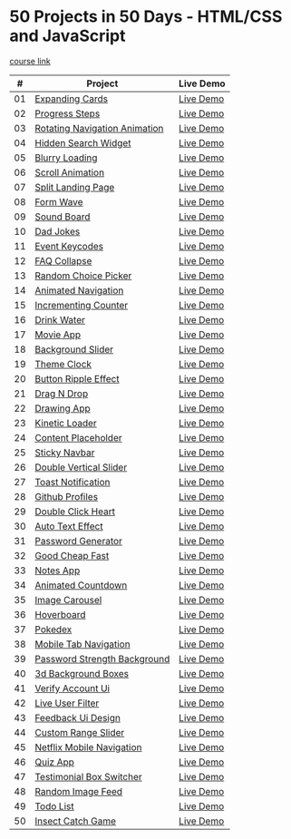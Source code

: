# 50 Projects in 50 Days - HTML/CSS and JavaScript

[course link](https://www.udemy.com/course/50-projects-50-days/)

|  #  | Project                                                                                                                   | Live Demo                                                                                          |
| :-: | ------------------------------------------------------------------------------------------------------------------------- | -------------------------------------------------------------------------------------------------- |
| 01  | [Expanding Cards](https://github.com/dinomoon/50projects50days/tree/master/01.%20Expanding%20Cards)                       | [Live Demo](https://dinomoon.github.io/50projects50days/01.%20Expanding%20Cards/index.html)        |
| 02  | [Progress Steps](https://github.com/dinomoon/50projects50days/tree/master/02.%20Progress%20Steps)                         | [Live Demo](https://dinomoon.github.io/50projects50days/02.%20Progress%20Steps/index.html)         |
| 03  | [Rotating Navigation Animation](https://github.com/dinomoon/50projects50days/tree/master/03.%20Rotating%20Navigation)     | [Live Demo](https://dinomoon.github.io/50projects50days/03.%20Rotating%20Navigation/index.html)    |
| 04  | [Hidden Search Widget](https://github.com/dinomoon/50projects50days/tree/master/04.%20Hidden%20Search%20Widjet)           | [Live Demo](https://dinomoon.github.io/50projects50days/04.%20Hidden%20Search%20Widjet/index.html) |
| 05  | [Blurry Loading](https://github.com/dinomoon/50projects50days/tree/master/05.%20Blurry%20Loading)                         | [Live Demo](https://dinomoon.github.io/50projects50days/05.%20Blurry%20Loading/index.html)         |
| 06  | [Scroll Animation](https://github.com/dinomoon/50projects50days/tree/master/06.%20Scroll%20Animation)                     | [Live Demo](https://dinomoon.github.io/50projects50days/06.%20Scroll%20Animation)                  |
| 07  | [Split Landing Page](https://github.com/dinomoon/50projects50days/tree/master/07.%20Split%20Landing%20Page)               | [Live Demo](https://dinomoon.github.io/50projects50days/07.%20Split%20Landing%20Page)              |
| 08  | [Form Wave](https://github.com/dinomoon/50projects50days/tree/master/08.%20Form%20Wave%20Animation)                       | [Live Demo](https://dinomoon.github.io/50projects50days/08.%20Form%20Wave%20Animation)             |
| 09  | [Sound Board](https://github.com/dinomoon/50projects50days/tree/master/09.%20Sound%20Board)                               | [Live Demo](https://dinomoon.github.io/50projects50days/09.%20Sound%20Board)                       |
| 10  | [Dad Jokes](https://github.com/dinomoon/50projects50days/tree/master/10.%20Dad%20Jokes)                                   | [Live Demo](https://dinomoon.github.io/50projects50days/10.%20Dad%20Jokes)                         |
| 11  | [Event Keycodes](https://github.com/dinomoon/50projects50days/tree/master/11.%20Event%20KeyCodes)                         | [Live Demo](https://dinomoon.github.io/50projects50days/11.%20Event%20KeyCodes)                    |
| 12  | [FAQ Collapse](https://github.com/dinomoon/50projects50days/tree/master/12.%20FAQ%20Collapse)                             | [Live Demo](https://dinomoon.github.io/50projects50days/12.%20FAQ%20Collapse)                      |
| 13  | [Random Choice Picker](https://github.com/dinomoon/50projects50days/tree/master/13.%20Random%20Choice%20Picker)           | [Live Demo](https://dinomoon.github.io/50projects50days/13.%20Random%20Choice%20Picker)            |
| 14  | [Animated Navigation](https://github.com/dinomoon/50projects50days/tree/master/14.%20Animated%20Navigation)               | [Live Demo](https://dinomoon.github.io/50projects50days/14.%20Animated%20Navigation)               |
| 15  | [Incrementing Counter](https://github.com/dinomoon/50projects50days/tree/master/15.%20Incrementing%20Counter)             | [Live Demo](https://dinomoon.github.io/50projects50days/15.%20Incrementing%20Counter)              |
| 16  | [Drink Water](https://github.com/dinomoon/50projects50days/tree/master/16.%20Drink%20Water)                               | [Live Demo](https://dinomoon.github.io/50projects50days/16.%20Drink%20Water)                       |
| 17  | [Movie App](https://github.com/dinomoon/50projects50days/tree/master/17.%20Movie%20App)                                   | [Live Demo](https://dinomoon.github.io/50projects50days/17.%20Movie%20App)                         |
| 18  | [Background Slider](https://github.com/dinomoon/50projects50days/tree/master/18.%20Background%20Slider)                   | [Live Demo](https://dinomoon.github.io/50projects50days/18.%20Background%20Slider)                 |
| 19  | [Theme Clock](https://github.com/dinomoon/50projects50days/tree/master/19.%20Theme%20Clock)                               | [Live Demo](https://dinomoon.github.io/50projects50days/19.%20Theme%20Clock)                       |
| 20  | [Button Ripple Effect](https://github.com/dinomoon/50projects50days/tree/master/20.%20Button%20Ripple%20Effect)           | [Live Demo](https://dinomoon.github.io/50projects50days/20.%20Button%20Ripple%20Effect)            |
| 21  | [Drag N Drop](https://github.com/dinomoon/50projects50days/tree/master/21.%20Drag%20N%20Drop)                             | [Live Demo](https://dinomoon.github.io/50projects50days/21.%20Drag%20N%20Drop)                     |
| 22  | [Drawing App](https://github.com/dinomoon/50projects50days/tree/master/22.%20Drawing%20App)                               | [Live Demo](https://dinomoon.github.io/50projects50days/22.%20Drawing%20App)                       |
| 23  | [Kinetic Loader](https://github.com/bradtraversy/50projects50days/tree/master/kinetic-loader)                             | [Live Demo](https://50projects50days.com/projects/kinetic-loader/)                                 |
| 24  | [Content Placeholder](https://github.com/bradtraversy/50projects50days/tree/master/content-placeholder)                   | [Live Demo](https://50projects50days.com/projects/content-placeholder/)                            |
| 25  | [Sticky Navbar](https://github.com/bradtraversy/50projects50days/tree/master/sticky-navigation)                           | [Live Demo](https://50projects50days.com/projects/sticky-navbar/)                                  |
| 26  | [Double Vertical Slider](https://github.com/bradtraversy/50projects50days/tree/master/double-vertical-slider)             | [Live Demo](https://50projects50days.com/projects/double-vertical-slider/)                         |
| 27  | [Toast Notification](https://github.com/bradtraversy/50projects50days/tree/master/toast-notification)                     | [Live Demo](https://50projects50days.com/projects/toast-notification/)                             |
| 28  | [Github Profiles](https://github.com/bradtraversy/50projects50days/tree/master/github-profiles)                           | [Live Demo](https://50projects50days.com/projects/github-profiles/)                                |
| 29  | [Double Click Heart](https://github.com/bradtraversy/50projects50days/tree/master/double-click-heart)                     | [Live Demo](https://50projects50days.com/projects/double-click-heart/)                             |
| 30  | [Auto Text Effect](https://github.com/bradtraversy/50projects50days/tree/master/auto-text-effect)                         | [Live Demo](https://50projects50days.com/projects/auto-text-effect/)                               |
| 31  | [Password Generator](https://github.com/bradtraversy/50projects50days/tree/master/password-generator)                     | [Live Demo](https://50projects50days.com/projects/password-generator/)                             |
| 32  | [Good Cheap Fast](https://github.com/bradtraversy/50projects50days/tree/master/good-cheap-fast)                           | [Live Demo](https://50projects50days.com/projects/good-cheap-fast/)                                |
| 33  | [Notes App](https://github.com/bradtraversy/50projects50days/tree/master/notes-app)                                       | [Live Demo](https://50projects50days.com/projects/notes-app/)                                      |
| 34  | [Animated Countdown](https://github.com/bradtraversy/50projects50days/tree/master/animated-countdown)                     | [Live Demo](https://50projects50days.com/projects/animated-countdown/)                             |
| 35  | [Image Carousel](https://github.com/bradtraversy/50projects50days/tree/master/image-carousel)                             | [Live Demo](https://50projects50days.com/projects/image-carousel/)                                 |
| 36  | [Hoverboard](https://github.com/bradtraversy/50projects50days/tree/master/hoverboard)                                     | [Live Demo](https://50projects50days.com/projects/hoverboard/)                                     |
| 37  | [Pokedex](https://github.com/bradtraversy/50projects50days/tree/master/pokedex)                                           | [Live Demo](https://50projects50days.com/projects/pokedex/)                                        |
| 38  | [Mobile Tab Navigation](https://github.com/bradtraversy/50projects50days/tree/master/mobile-tab-navigation)               | [Live Demo](https://50projects50days.com/projects/mobile-tab-navigation/)                          |
| 39  | [Password Strength Background](https://github.com/bradtraversy/50projects50days/tree/master/password-strength-background) | [Live Demo](https://50projects50days.com/projects/password-strength-background/)                   |
| 40  | [3d Background Boxes](https://github.com/bradtraversy/50projects50days/tree/master/3d-boxes-background)                   | [Live Demo](https://50projects50days.com/projects/3d-background-boxes/)                            |
| 41  | [Verify Account Ui](https://github.com/bradtraversy/50projects50days/tree/master/verify-account-ui)                       | [Live Demo](https://50projects50days.com/projects/verify-account-ui/)                              |
| 42  | [Live User Filter](https://github.com/bradtraversy/50projects50days/tree/master/live-user-filter)                         | [Live Demo](https://50projects50days.com/projects/live-user-filter/)                               |
| 43  | [Feedback Ui Design](https://github.com/bradtraversy/50projects50days/tree/master/feedback-ui-design)                     | [Live Demo](https://50projects50days.com/projects/feedback-ui-design/)                             |
| 44  | [Custom Range Slider](https://github.com/bradtraversy/50projects50days/tree/master/custom-range-slider)                   | [Live Demo](https://50projects50days.com/projects/custom-range-slider/)                            |
| 45  | [Netflix Mobile Navigation](https://github.com/bradtraversy/50projects50days/tree/master/netflix-mobile-navigation)       | [Live Demo](https://50projects50days.com/projects/netflix-mobile-navigation/)                      |
| 46  | [Quiz App](https://github.com/bradtraversy/50projects50days/tree/master/quiz-app)                                         | [Live Demo](https://50projects50days.com/projects/quiz-app/)                                       |
| 47  | [Testimonial Box Switcher](https://github.com/bradtraversy/50projects50days/tree/master/testimonial-box-switcher)         | [Live Demo](https://50projects50days.com/projects/testimonial-box-switcher/)                       |
| 48  | [Random Image Feed](https://github.com/bradtraversy/50projects50days/tree/master/random-image-generator)                  | [Live Demo](https://50projects50days.com/projects/random-image-feed/)                              |
| 49  | [Todo List](https://github.com/bradtraversy/50projects50days/tree/master/todo-list)                                       | [Live Demo](https://50projects50days.com/projects/todo-list/)                                      |
| 50  | [Insect Catch Game](https://github.com/bradtraversy/50projects50days/tree/master/insect-catch-game)                       | [Live Demo](https://50projects50days.com/projects/insect-catch-game/)                              |
